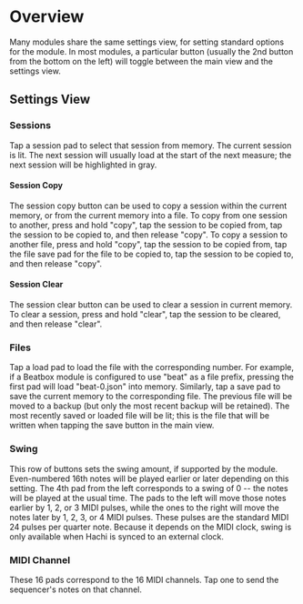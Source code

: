 # Overview

Many modules share the same settings view, for setting standard options for the module. 
In most modules, a particular button (usually the 2nd button from the bottom on the left)
will toggle between the main view and the settings view. 

## Settings View

<!--<img width="960px" src="settings.png"/>-->

### Sessions

Tap a session pad to select that session from memory. The current session is lit. 
The next session will usually load at the start of the next measure; the next session will be highlighted in gray.

#### Session Copy

The session copy button can be used to copy a session within the current memory, or from the current 
memory into a file. To copy from one session to another, press and hold "copy", tap the session 
to be copied from, tap the session to be copied to, and then release "copy". To copy a session to
another file, press and hold "copy", tap the session to be copied from, tap the file save pad for
the file to be copied to, tap the session to be copied to, and then release "copy". 
  
#### Session Clear

The session clear button can be used to clear a session in current memory. To clear a session,
press and hold "clear", tap the session to be cleared, and then release "clear".

### Files

Tap a load pad to load the file with the corresponding number. For example,
if a Beatbox module is configured to use "beat" as a file prefix, pressing the first
pad will load "beat-0.json" into memory. Similarly, tap a save pad to save 
the current memory to the corresponding file. The previous file will be moved
to a backup (but only the most recent backup will be retained). The most recently
saved or loaded file will be lit; this is the file that will be written when
tapping the save button in the main view.

### Swing

This row of buttons sets the swing amount, if supported by the module. Even-numbered 16th notes
will be played earlier or later depending on this setting. The 4th pad from the left corresponds
to a swing of 0 -- the notes will be played at the usual time. The pads to the left will
move those notes earlier by 1, 2, or 3 MIDI pulses, while the ones to the right will move
the notes later by 1, 2, 3, or 4 MIDI pulses. These pulses are the standard MIDI 24 pulses
per quarter note. Because it depends on the MIDI clock, swing is only available when Hachi
is synced to an external clock.

### MIDI Channel

These 16 pads correspond to the 16 MIDI channels. Tap one to send the sequencer's
notes on that channel.


